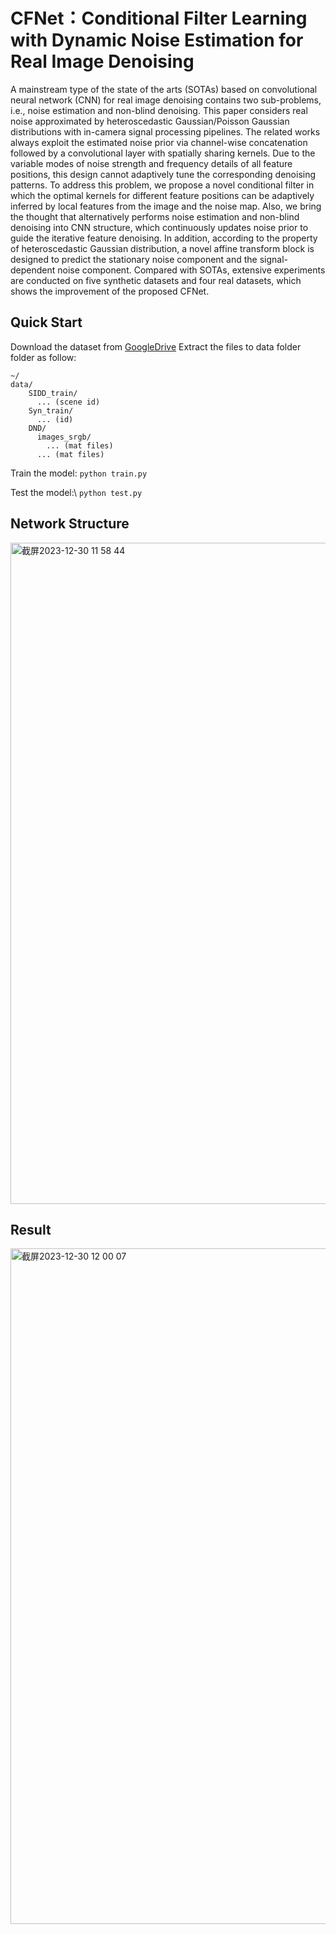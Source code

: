 # CFNet：Conditional Filter Learning with Dynamic Noise Estimation for Real Image Denoising
A mainstream type of the state of the arts (SOTAs) based on convolutional neural network (CNN) for real image denoising contains two sub-problems, i.e., noise estimation and non-blind denoising. This paper considers real noise approximated by heteroscedastic Gaussian/Poisson Gaussian distributions with in-camera signal processing pipelines. The related works always exploit the estimated noise prior via channel-wise concatenation followed by a convolutional layer with spatially sharing kernels. Due to the variable modes of noise strength and frequency details of all feature positions, this design cannot adaptively tune the corresponding denoising patterns. To address this problem, we propose a novel conditional filter in which the optimal kernels for different feature positions can be adaptively inferred by local features from the image and the noise map. Also, we bring the thought that alternatively performs noise estimation and non-blind denoising into CNN structure, which continuously updates noise prior to guide the iterative feature denoising. In addition, according to the property of heteroscedastic Gaussian distribution, a novel affine transform block is designed to predict the stationary noise component and the signal-dependent noise component. Compared with SOTAs, extensive experiments are conducted on five synthetic datasets and four real datasets, which shows the improvement of the proposed CFNet.

## Quick Start
Download the dataset from <a href="https://drive.google.com/drive/folders/1-e2nPCr_eP1cTDhFFes27Rjj-QXzMk5u?usp=sharing" title="GoogleDrive">GoogleDrive</a>
Extract the files to data folder folder as follow:

`````
~/
data/
    SIDD_train/
      ... (scene id)
    Syn_train/
      ... (id)
    DND/
      images_srgb/
        ... (mat files)
      ... (mat files)
`````
Train the model:
``python train.py``

Test the model:\\
``python test.py``

## Network Structure
<img width="1058" alt="截屏2023-12-30 11 58 44" src="https://github.com/WenhaoYao/CFNet/assets/26796148/592caed6-2309-45cb-88f1-1921845db86b">

## Result
<img width="1081" alt="截屏2023-12-30 12 00 07" src="https://github.com/WenhaoYao/CFNet/assets/26796148/171379f0-7883-4550-a34c-628ae65e6487">
